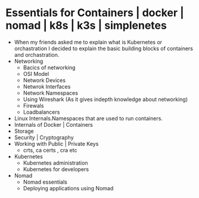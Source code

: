 # Essentials for Containers | docker | nomad | k8s | k3s | simplenetes

- When my friends asked me to explain what is Kubernetes or orchastration I decided to explain the basic building blocks of containers and orchastration.
- Networking
  - Bacics of networking
  - OSI Model
  - Network Devices
  - Netwrok Interfaces
  - Network Namespaces
  - Using Wireshark (As it gives indepth knowledge about networking)
  - Firewals
  - Loadbalancers
- Linux Internals.Namespaces that are used to run containers.
- Internals of Docker | Containers
- Storage
- Security | Cryptography
- Working with Public | Private Keys
  - crts, ca certs , cra etc
- Kubernetes
  - Kubernetes administration
  - Kubernetes for developers
- Nomad
  - Nomad essentials
  - Deploying applications using Nomad